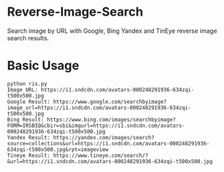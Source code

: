 # Reverse-Image-Search
Search image by URL with Google, Bing Yandex and TinEye reverse image search results.

# Basic Usage
```
python ris.py
Image URL: https://i1.sndcdn.com/avatars-000248291936-634zqi-t500x500.jpg
Google Result: https://www.google.com/searchbyimage?image_url=https://i1.sndcdn.com/avatars-000248291936-634zqi-t500x500.jpg
Bing Result: https://www.bing.com/images/searchbyimage?FORM=IRSBIQ&cbir=sbi&imgurl=https://i1.sndcdn.com/avatars-000248291936-634zqi-t500x500.jpg
Yandex Result: https://yandex.com/images/search?source=collections&url=https://i1.sndcdn.com/avatars-000248291936-634zqi-t500x500.jpg&rpt=imageview
Tineye Result: https://www.tineye.com/search/?&url=https://i1.sndcdn.com/avatars-000248291936-634zqi-t500x500.jpg
```

